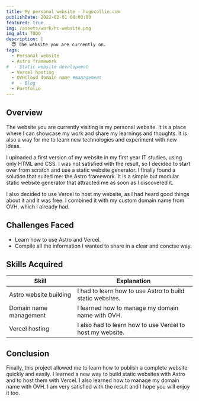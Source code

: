 ```yaml
---
title: My personal website - hugocollin.com
publishDate: 2022-02-01 00:00:00
featured: true
img: /assets/work/hc-website.png
img_alt: TODO
description: |
  😇 The website you are currently on.
tags:
  - Personal website
  - Astro framework
#  - Static website development
  - Vercel hosting
  - OVHCloud domain name #management
  #  - Blog
  - Portfolio
---
```


## Overview
The website you are currently visiting is my personal website. 
It is a place where I can showcase my work and share my learnings and thoughts.
It is also a way for me to learn new technologies and experiment with new ideas.

I uploaded a first version of my website in my first year IT studies, using only HTML and CSS. 
I was not satisfied with the result, so I decided to start over from scratch and use a static website generator.
I finally found a solution that suited me: the Astro framework. 
It is a simple but modular static website generator that attracted me as soon as I discovered it.

I also decided to use Vercel to host my website, as I had heard good things about it and it was free.
I combined it with my custom domain name from OVH, which I already had.

## Challenges Faced
- Learn how to use Astro and Vercel.
- Compile all the information I wanted to share in a clear and concise way.

## Skills Acquired
| Skill                  | Explanation                                                |
|------------------------|------------------------------------------------------------|
| Astro website building | I had to learn how to use Astro to build static websites.  |
| Domain name management | I learned how to manage my domain name with OVH.           |
| Vercel hosting        | I also had to learn how to use Vercel to host my website. |


## Conclusion
Finally, this project allowed me to learn how to publish a complete website quickly and easily.
I learned a new way to build static websites with Astro and to host them with Vercel.
I also learned how to manage my domain name with OVH.
I am very satisfied with the result and I hope you will enjoy it too.

